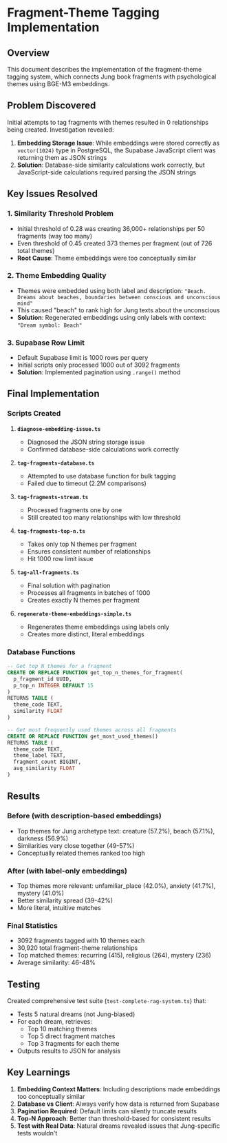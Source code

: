 # Fragment-Theme Tagging Implementation

## Overview
This document describes the implementation of the fragment-theme tagging system, which connects Jung book fragments with psychological themes using BGE-M3 embeddings.

## Problem Discovered
Initial attempts to tag fragments with themes resulted in 0 relationships being created. Investigation revealed:

1. **Embedding Storage Issue**: While embeddings were stored correctly as `vector(1024)` type in PostgreSQL, the Supabase JavaScript client was returning them as JSON strings
2. **Solution**: Database-side similarity calculations work correctly, but JavaScript-side calculations required parsing the JSON strings

## Key Issues Resolved

### 1. Similarity Threshold Problem
- Initial threshold of 0.28 was creating 36,000+ relationships per 50 fragments (way too many)
- Even threshold of 0.45 created 373 themes per fragment (out of 726 total themes)
- **Root Cause**: Theme embeddings were too conceptually similar

### 2. Theme Embedding Quality
- Themes were embedded using both label and description: `"Beach. Dreams about beaches, boundaries between conscious and unconscious mind"`
- This caused "beach" to rank high for Jung texts about the unconscious
- **Solution**: Regenerated embeddings using only labels with context: `"Dream symbol: Beach"`

### 3. Supabase Row Limit
- Default Supabase limit is 1000 rows per query
- Initial scripts only processed 1000 out of 3092 fragments
- **Solution**: Implemented pagination using `.range()` method

## Final Implementation

### Scripts Created

1. **`diagnose-embedding-issue.ts`**
   - Diagnosed the JSON string storage issue
   - Confirmed database-side calculations work correctly

2. **`tag-fragments-database.ts`**
   - Attempted to use database function for bulk tagging
   - Failed due to timeout (2.2M comparisons)

3. **`tag-fragments-stream.ts`**
   - Processed fragments one by one
   - Still created too many relationships with low threshold

4. **`tag-fragments-top-n.ts`**
   - Takes only top N themes per fragment
   - Ensures consistent number of relationships
   - Hit 1000 row limit issue

5. **`tag-all-fragments.ts`**
   - Final solution with pagination
   - Processes all fragments in batches of 1000
   - Creates exactly N themes per fragment

6. **`regenerate-theme-embeddings-simple.ts`**
   - Regenerates theme embeddings using labels only
   - Creates more distinct, literal embeddings

### Database Functions

```sql
-- Get top N themes for a fragment
CREATE OR REPLACE FUNCTION get_top_n_themes_for_fragment(
  p_fragment_id UUID,
  p_top_n INTEGER DEFAULT 15
)
RETURNS TABLE (
  theme_code TEXT,
  similarity FLOAT
)

-- Get most frequently used themes across all fragments
CREATE OR REPLACE FUNCTION get_most_used_themes()
RETURNS TABLE (
  theme_code TEXT,
  theme_label TEXT,
  fragment_count BIGINT,
  avg_similarity FLOAT
)
```

## Results

### Before (with description-based embeddings)
- Top themes for Jung archetype text: creature (57.2%), beach (57.1%), darkness (56.9%)
- Similarities very close together (49-57%)
- Conceptually related themes ranked too high

### After (with label-only embeddings)
- Top themes more relevant: unfamiliar_place (42.0%), anxiety (41.7%), mystery (41.0%)
- Better similarity spread (39-42%)
- More literal, intuitive matches

### Final Statistics
- 3092 fragments tagged with 10 themes each
- 30,920 total fragment-theme relationships
- Top matched themes: recurring (415), religious (264), mystery (236)
- Average similarity: 46-48%

## Testing

Created comprehensive test suite (`test-complete-rag-system.ts`) that:
- Tests 5 natural dreams (not Jung-biased)
- For each dream, retrieves:
  - Top 10 matching themes
  - Top 5 direct fragment matches
  - Top 3 fragments for each theme
- Outputs results to JSON for analysis

## Key Learnings

1. **Embedding Context Matters**: Including descriptions made embeddings too conceptually similar
2. **Database vs Client**: Always verify how data is returned from Supabase
3. **Pagination Required**: Default limits can silently truncate results
4. **Top-N Approach**: Better than threshold-based for consistent results
5. **Test with Real Data**: Natural dreams revealed issues that Jung-specific tests wouldn't